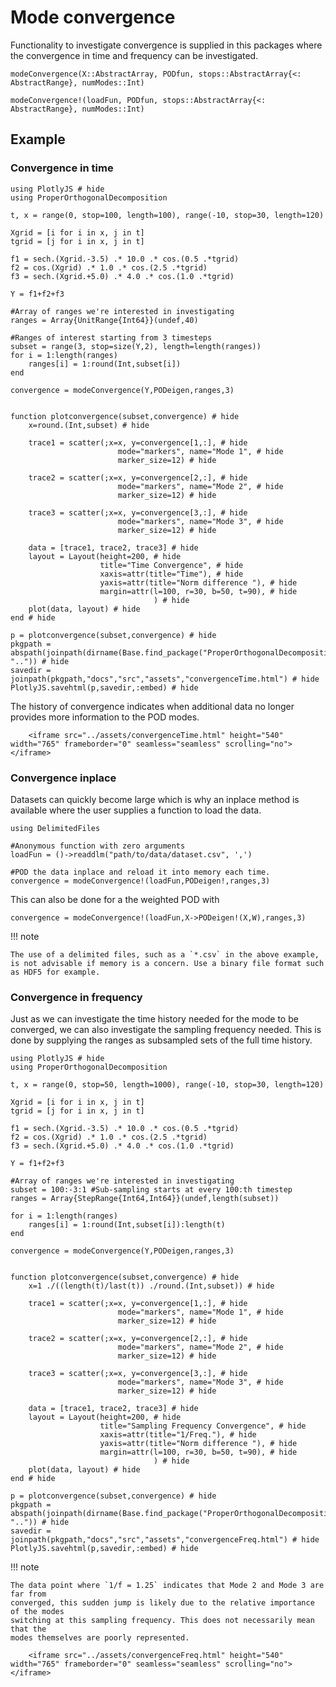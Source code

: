 # Mode convergence

Functionality to investigate convergence is supplied in this packages where the
convergence in time and frequency can be investigated.

```@docs
modeConvergence(X::AbstractArray, PODfun, stops::AbstractArray{<: AbstractRange}, numModes::Int)
```
```@docs
modeConvergence!(loadFun, PODfun, stops::AbstractArray{<: AbstractRange}, numModes::Int)
```

## Example

### Convergence in time
```@example convergence
using PlotlyJS # hide
using ProperOrthogonalDecomposition

t, x = range(0, stop=100, length=100), range(-10, stop=30, length=120)

Xgrid = [i for i in x, j in t]
tgrid = [j for i in x, j in t]

f1 = sech.(Xgrid.-3.5) .* 10.0 .* cos.(0.5 .*tgrid)
f2 = cos.(Xgrid) .* 1.0 .* cos.(2.5 .*tgrid)
f3 = sech.(Xgrid.+5.0) .* 4.0 .* cos.(1.0 .*tgrid)

Y = f1+f2+f3

#Array of ranges we're interested in investigating
ranges = Array{UnitRange{Int64}}(undef,40)         

#Ranges of interest starting from 3 timesteps 
subset = range(3, stop=size(Y,2), length=length(ranges))
for i = 1:length(ranges)
    ranges[i] = 1:round(Int,subset[i])
end

convergence = modeConvergence(Y,PODeigen,ranges,3)


function plotconvergence(subset,convergence) # hide
    x=round.(Int,subset) # hide

    trace1 = scatter(;x=x, y=convergence[1,:], # hide
                        mode="markers", name="Mode 1", # hide
                        marker_size=12) # hide

    trace2 = scatter(;x=x, y=convergence[2,:], # hide
                        mode="markers", name="Mode 2", # hide
                        marker_size=12) # hide

    trace3 = scatter(;x=x, y=convergence[3,:], # hide
                        mode="markers", name="Mode 3", # hide
                        marker_size=12) # hide
    
    data = [trace1, trace2, trace3] # hide
    layout = Layout(height=200, # hide
                    title="Time Convergence", # hide
                    xaxis=attr(title="Time"), # hide
                    yaxis=attr(title="Norm difference "), # hide
                    margin=attr(l=100, r=30, b=50, t=90), # hide
                                ) # hide
    plot(data, layout) # hide
end # hide

p = plotconvergence(subset,convergence) # hide
pkgpath = abspath(joinpath(dirname(Base.find_package("ProperOrthogonalDecomposition")), "..")) # hide
savedir = joinpath(pkgpath,"docs","src","assets","convergenceTime.html") # hide
PlotlyJS.savehtml(p,savedir,:embed) # hide
```
The history of convergence indicates when additional data no longer provides more information
to the POD modes.

```@raw html
    <iframe src="../assets/convergenceTime.html" height="540" width="765" frameborder="0" seamless="seamless" scrolling="no"></iframe>
```


### Convergence inplace
Datasets can quickly become large which is why an inplace method is available where
the user supplies a function to load the data.

```@julia
using DelimitedFiles

#Anonymous function with zero arguments
loadFun = ()->readdlm("path/to/data/dataset.csv", ',')

#POD the data inplace and reload it into memory each time.
convergence = modeConvergence!(loadFun,PODeigen!,ranges,3)
```
This can also be done for a the weighted POD with
```@julia
convergence = modeConvergence!(loadFun,X->PODeigen!(X,W),ranges,3)
```
!!! note

    The use of a delimited files, such as a `*.csv` in the above example, 
    is not advisable if memory is a concern. Use a binary file format such as HDF5 for example. 

### Convergence in frequency
Just as we can investigate the time history needed for the mode to be converged, 
we can also investigate the sampling frequency needed. This is done by supplying the 
ranges as subsampled sets of the full time history.

```@example convergencefreq
using PlotlyJS # hide
using ProperOrthogonalDecomposition

t, x = range(0, stop=50, length=1000), range(-10, stop=30, length=120)

Xgrid = [i for i in x, j in t]
tgrid = [j for i in x, j in t]

f1 = sech.(Xgrid.-3.5) .* 10.0 .* cos.(0.5 .*tgrid)
f2 = cos.(Xgrid) .* 1.0 .* cos.(2.5 .*tgrid)
f3 = sech.(Xgrid.+5.0) .* 4.0 .* cos.(1.0 .*tgrid)

Y = f1+f2+f3

#Array of ranges we're interested in investigating 
subset = 100:-3:1 #Sub-sampling starts at every 100:th timestep
ranges = Array{StepRange{Int64,Int64}}(undef,length(subset))         

for i = 1:length(ranges)
    ranges[i] = 1:round(Int,subset[i]):length(t)
end

convergence = modeConvergence(Y,PODeigen,ranges,3)


function plotconvergence(subset,convergence) # hide
    x=1 ./((length(t)/last(t)) ./round.(Int,subset)) # hide

    trace1 = scatter(;x=x, y=convergence[1,:], # hide
                        mode="markers", name="Mode 1", # hide
                        marker_size=12) # hide

    trace2 = scatter(;x=x, y=convergence[2,:], # hide
                        mode="markers", name="Mode 2", # hide
                        marker_size=12) # hide

    trace3 = scatter(;x=x, y=convergence[3,:], # hide
                        mode="markers", name="Mode 3", # hide
                        marker_size=12) # hide
    
    data = [trace1, trace2, trace3] # hide
    layout = Layout(height=200, # hide
                    title="Sampling Frequency Convergence", # hide
                    xaxis=attr(title="1/Freq."), # hide
                    yaxis=attr(title="Norm difference "), # hide
                    margin=attr(l=100, r=30, b=50, t=90), # hide
                                ) # hide
    plot(data, layout) # hide
end # hide

p = plotconvergence(subset,convergence) # hide
pkgpath = abspath(joinpath(dirname(Base.find_package("ProperOrthogonalDecomposition")), "..")) # hide
savedir = joinpath(pkgpath,"docs","src","assets","convergenceFreq.html") # hide
PlotlyJS.savehtml(p,savedir,:embed) # hide
```
!!! note

    The data point where `1/f = 1.25` indicates that Mode 2 and Mode 3 are far from
    converged, this sudden jump is likely due to the relative importance of the modes
    switching at this sampling frequency. This does not necessarily mean that the 
    modes themselves are poorly represented.

```@raw html
    <iframe src="../assets/convergenceFreq.html" height="540" width="765" frameborder="0" seamless="seamless" scrolling="no"></iframe>
```